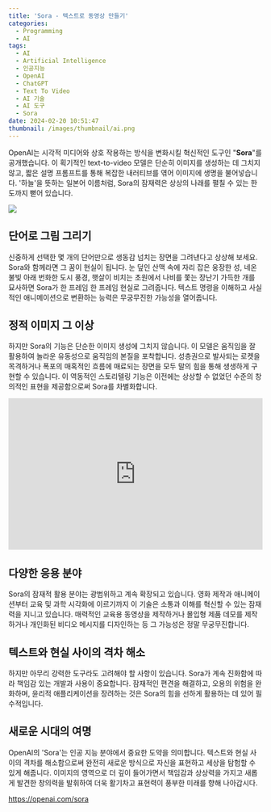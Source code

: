 ```yaml
---
title: 'Sora - 텍스트로 동영상 만들기'
categories:
  - Programming
  - AI
tags:
  - AI
  - Artificial Intelligence
  - 인공지능
  - OpenAI
  - ChatGPT
  - Text To Video
  - AI 기술
  - AI 도구
  - Sora
date: 2024-02-20 10:51:47
thumbnail: /images/thumbnail/ai.png
---
```


OpenAI는 시각적 미디어와 상호 작용하는 방식을 변화시킬 혁신적인 도구인 "**Sora**"를 공개했습니다. 이 획기적인 text-to-video 모델은 단순히 이미지를 생성하는 데 그치지 않고, 짧은 설명 프롬프트를 통해 복잡한 내러티브를 엮어 이미지에 생명을 불어넣습니다. '하늘'을 뜻하는 일본어 이름처럼, Sora의 잠재력은 상상의 나래를 펼칠 수 있는 한도까지 뻗어 있습니다.

![](/images/header/ai-18.png)

## 단어로 그림 그리기

신중하게 선택한 몇 개의 단어만으로 생동감 넘치는 장면을 그려낸다고 상상해 보세요. Sora와 함께라면 그 꿈이 현실이 됩니다. 눈 덮인 산맥 속에 자리 잡은 웅장한 성, 네온 불빛 아래 번화한 도시 풍경, 햇살이 비치는 초원에서 나비를 쫓는 장난기 가득한 개를 묘사하면 Sora가 한 프레임 한 프레임 현실로 그려줍니다. 텍스트 명령을 이해하고 사실적인 애니메이션으로 변환하는 능력은 무궁무진한 가능성을 열어줍니다.

## 정적 이미지 그 이상

하지만 Sora의 기능은 단순한 이미지 생성에 그치지 않습니다. 이 모델은 움직임을 잘 활용하여 놀라운 유동성으로 움직임의 본질을 포착합니다. 성층권으로 발사되는 로켓을 목격하거나 폭포의 매혹적인 흐름에 매료되는 장면을 모두 말의 힘을 통해 생생하게 구현할 수 있습니다. 이 역동적인 스토리텔링 기능은 이전에는 상상할 수 없었던 수준의 창의적인 표현을 제공함으로써 Sora를 차별화합니다.

<iframe width="100%" height="300" src="https://www.youtube.com/embed/8Jw-LXTP1GY" title="Sora Video - SUV" frameborder="0" allow="accelerometer; autoplay; clipboard-write; encrypted-media; gyroscope; picture-in-picture; web-share" allowfullscreen></iframe>

<!-- [![Sora - 텍스트로 비디오 만들기](http://img.youtube.com/vi/8Jw-LXTP1GY/0.jpg)](https://youtu.be/8Jw-LXTP1GY) -->

## 다양한 응용 분야

Sora의 잠재적 활용 분야는 광범위하고 계속 확장되고 있습니다. 영화 제작과 애니메이션부터 교육 및 과학 시각화에 이르기까지 이 기술은 소통과 이해를 혁신할 수 있는 잠재력을 지니고 있습니다. 매력적인 교육용 동영상을 제작하거나 몰입형 제품 데모를 제작하거나 개인화된 비디오 메시지를 디자인하는 등 그 가능성은 정말 무궁무진합니다.

## 텍스트와 현실 사이의 격차 해소

하지만 아무리 강력한 도구라도 고려해야 할 사항이 있습니다. Sora가 계속 진화함에 따라 책임감 있는 개발과 사용이 중요합니다. 잠재적인 편견을 해결하고, 오용의 위험을 완화하며, 윤리적 애플리케이션을 장려하는 것은 Sora의 힘을 선하게 활용하는 데 있어 필수적입니다.

## 새로운 시대의 여명

OpenAI의 'Sora'는 인공 지능 분야에서 중요한 도약을 의미합니다. 텍스트와 현실 사이의 격차를 해소함으로써 완전히 새로운 방식으로 자신을 표현하고 세상을 탐험할 수 있게 해줍니다. 이미지의 영역으로 더 깊이 들어가면서 책임감과 상상력을 가지고 새롭게 발견한 창의력을 발휘하여 더욱 활기차고 표현력이 풍부한 미래를 향해 나아갑시다.

https://openai.com/sora

